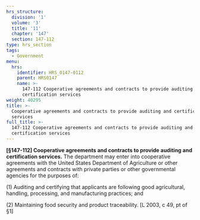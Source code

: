 ```yaml
---
hrs_structure:
  division: '1'
  volume: '3'
  title: '11'
  chapter: '147'
  section: 147-112
type: hrs_section
tags:
  - Government
menu:
  hrs:
    identifier: HRS_0147-0112
    parent: HRS0147
    name: >-
      147-112 Cooperative agreements and contracts to provide auditing and
      certification services
weight: 40295
title: >-
  Cooperative agreements and contracts to provide auditing and certification
  services
full_title: >-
  147-112 Cooperative agreements and contracts to provide auditing and
  certification services
---
```

**[§147-112] Cooperative agreements and contracts to provide auditing and certification services.** The department may enter into cooperative agreements with the United States Department of Agriculture or other agreements and contracts with private parties or other governmental agencies for the purposes of:

(1) Auditing and certifying that applicants are following good agricultural, handling, processing, and manufacturing practices; and

(2) Maintaining food security and product traceability. [L 2003, c 49, pt of §1]